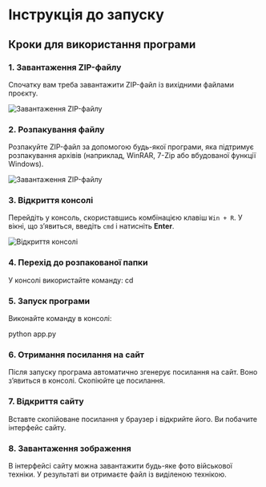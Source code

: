 # Інструкція до запуску

## Кроки для використання програми

### 1. Завантаження ZIP-файлу
Спочатку вам треба завантажити ZIP-файл із вихідними файлами проєкту.

![Завантаження ZIP-файлу](images/1)

### 2. Розпакування файлу
Розпакуйте ZIP-файл за допомогою будь-якої програми, яка підтримує розпакування архівів (наприклад, WinRAR, 7-Zip або вбудованої функції Windows).

![Завантаження ZIP-файлу](images/2(2)) 

### 3. Відкриття консолі
Перейдіть у консоль, скориставшись комбінацією клавіш `Win + R`. У вікні, що з’явиться, введіть `cmd` і натисніть **Enter**.

![Відкриття консолі](images/2)

### 4. Перехід до розпакованої папки
У консолі використайте команду: cd


### 5. Запуск програми
Виконайте команду в консолі:

python app.py

### 6. Отримання посилання на сайт
Після запуску програма автоматично згенерує посилання на сайт. Воно з’явиться в консолі. Скопіюйте це посилання.

### 7. Відкриття сайту
Вставте скопійоване посилання у браузер і відкрийте його. Ви побачите інтерфейс сайту.

### 8. Завантаження зображення

В інтерфейсі сайту можна завантажити будь-яке фото військової техніки. У результаті ви отримаєте файл із виділеною технікою.
